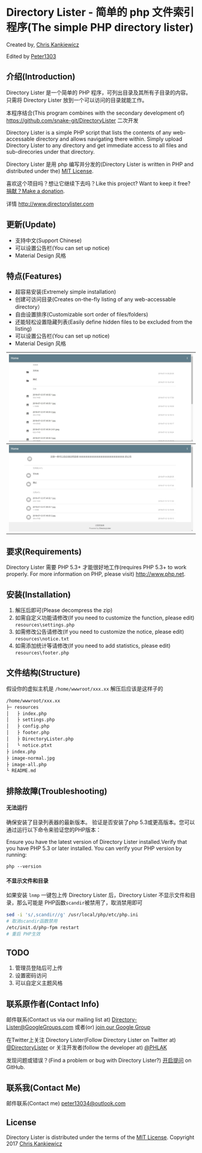 Directory Lister - 简单的 php 文件索引程序(The simple PHP directory lister)
==================================================
Created by, [Chris Kankiewicz](http://www.ChrisKankiewicz.com)

Edited by [Peter1303](https://pdev.top)

介绍(Introduction)
------------

Directory Lister 是一个简单的 PHP 程序，可列出目录及其所有子目录的内容。只需将 Directory Lister 放到一个可以访问的目录就能工作。

本程序结合(This program combines with the secondary development of) <https://github.com/snake-git/DirectoryLister> 二次开发

Directory Lister is a simple PHP script that lists the contents of any web-accessable directory and
allows navigating there within. Simply upload Directory Lister to any directory and get immediate
access to all files and sub-direcories under that directory. 

Directory Lister 是用 php 编写并分发的(Directory Lister is written in PHP and distributed under the) [MIT License](http://www.opensource.org/licenses/mit-license.php).

喜欢这个项目吗？想让它继续下去吗？Like this project? Want to keep it free? [捐献？Make a donation](https://cash.me/$ChrisKankiewicz).

详情 <http://www.directorylister.com>


更新(Update)
--------

  * 支持中文(Support Chinese)
  * 可以设置公告栏(You can set up notice)
  * Material Design 风格

特点(Features)
--------

  * 超容易安装(Extremely simple installation)
  * 创建可访问目录(Creates on-the-fly listing of any web-accessable directory）
  * 自由设置排序(Customizable sort order of files/folders)
  * 还能轻松设置隐藏列表(Easily define hidden files to be excluded from the listing)
  * 可以设置公告栏(You can set up notice)
  * Material Design 风格
  
  | ![](./image-normal.jpg)    | 
  | :--------------------------------: |
  | ![](./image-all.jpg)    |


要求(Requirements)
------------

Directory Lister 需要 PHP 5.3+ 才能很好地工作(requires PHP 5.3+ to work properly.  For more information on PHP, please visit)
<http://www.php.net>.


安装(Installation)
------------

  1. 解压后即可(Please decompress the zip)
  2. 如需自定义功能请修改(If you need to customize the function, please edit) ` resources\settings.php `
  3. 如需修改公告请修改(If you need to customize the notice, please edit) ` resources\notice.txt `
  4. 如需添加统计等请修改(If you need to add statistics, please edit) ` resources\footer.php `

文件结构(Structure)
------------

假设你的虚拟主机是 `/home/wwwroot/xxx.xx` 解压后应该是这样子的
``` bash
/home/wwwroot/xxx.xx
├─ resources
│   ├ index.php
│   ├ settings.php
│   ├ config.php
│   ├ footer.php
│   ├ DirectoryLister.php
│   └ notice.ptxt
├ index.php
├ image-normal.jpg
├ image-all.php
└ README.md
```

排除故障(Troubleshooting)
---------------

#### 无法运行

确保安装了目录列表器的最新版本。
验证是否安装了php 5.3或更高版本。您可以通过运行以下命令来验证您的PHP版本：

Ensure you have the latest version of Directory Lister installed.Verify that you have PHP 5.3 or later installed. You can verify your PHP version by running:

    php --version
    
#### 不显示文件和目录

如果安装 `lnmp` 一键包上传 Directory Lister 后，Directory Lister 不显示文件和目录，那么可能是 PHP函数` scandir `被禁用了，取消禁用即可
``` bash
sed -i 's/,scandir//g' /usr/local/php/etc/php.ini
# 取消scandir函数禁用
/etc/init.d/php-fpm restart
# 重启 PHP生效
```

TODO
---------------

  1. 管理员登陆后可上传
  2. 设置密码访问
  3. 可以自定义主题风格

联系原作者(Contact Info)
------------

邮件联系(Contact us via our mailing list at) [Directory-Lister@GoogleGroups.com](mailto:Directory-Lister@GoogleGroups.com)
或者(or) [join our Google Group](https://groups.google.com/forum/?fromgroups#!forum/directory-lister)

在Twitter上关注 Directory Lister(Follow Directory Lister on Twitter at) [@DirectoryLister](https://twitter.com/directorylister) or
关注开发者(follow the developer at) [@PHLAK](https://twitter.com/PHLAK)

发现问题或错误？(Find a problem or bug with Directory Lister?)
[开启提问](https://github.com/DirectoryLister/DirectoryLister/issues) on GitHub.

联系我(Contact Me)
------------

邮件联系(Contact me) [peter13034@outlook.com](mailto:peter13034@outlook.com)

License
-------

Directory Lister is distributed under the terms of the
[MIT License](http://www.opensource.org/licenses/mit-license.php).
Copyright 2017 [Chris Kankiewicz](http://www.chriskankiewicz.com)
